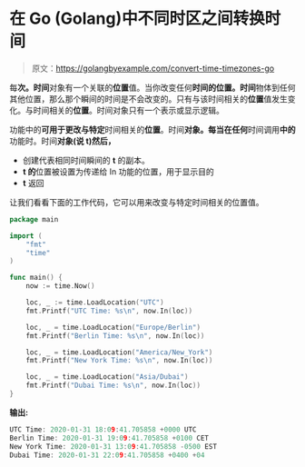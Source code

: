 # 在 Go (Golang)中不同时区之间转换时间

> 原文：<https://golangbyexample.com/convert-time-timezones-go>

每**次。时间**对象有一个关联的**位置**值。当你改变任何**时间的位置。时间**物体到任何其他位置，那么那个瞬间的时间是不会改变的。只有与该时间相关的**位置**值发生变化。与时间相关的**位置**。时间对象只有一个表示或显示逻辑。

功能中的**可用于更改与特定**时间相关的**位置**。时间**对象。每当在任何**时间调用**中的**功能时。时间**对象(说 t)然后，**

*   创建代表相同时间瞬间的 **t** 的副本。
*   **t 的**位置被设置为传递给 In 功能的位置，用于显示目的
*   **t** 返回

让我们看看下面的工作代码，它可以用来改变与特定时间相关的位置值。

```go
package main

import (
    "fmt"
    "time"
)

func main() {
    now := time.Now()

    loc, _ := time.LoadLocation("UTC")
    fmt.Printf("UTC Time: %s\n", now.In(loc))

    loc, _ = time.LoadLocation("Europe/Berlin")
    fmt.Printf("Berlin Time: %s\n", now.In(loc))

    loc, _ = time.LoadLocation("America/New_York")
    fmt.Printf("New York Time: %s\n", now.In(loc))

    loc, _ = time.LoadLocation("Asia/Dubai")
    fmt.Printf("Dubai Time: %s\n", now.In(loc))
}
```

**输出:**

```go
UTC Time: 2020-01-31 18:09:41.705858 +0000 UTC
Berlin Time: 2020-01-31 19:09:41.705858 +0100 CET
New York Time: 2020-01-31 13:09:41.705858 -0500 EST
Dubai Time: 2020-01-31 22:09:41.705858 +0400 +04
```